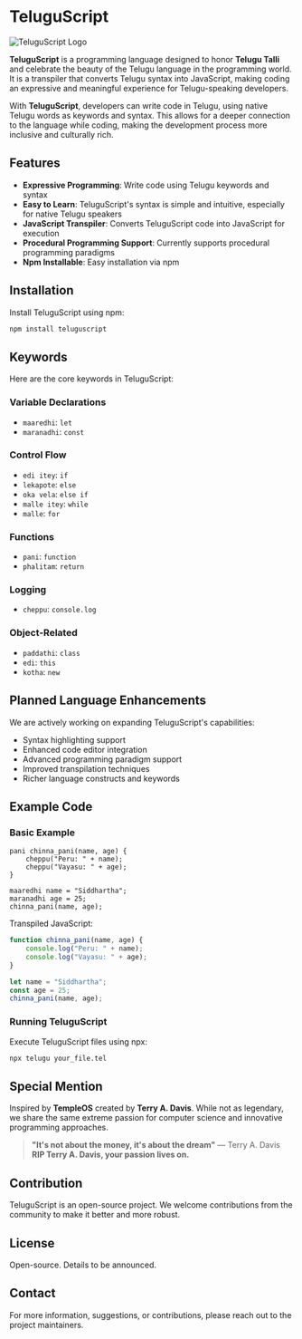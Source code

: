 # TeluguScript

![TeluguScript Logo](https://firebasestorage.googleapis.com/v0/b/tech-vanka-chimki.appspot.com/o/teluguScript%20(1).png?alt=media&token=0f24ed3a-edc1-4c01-ac95-4198b341f23a)

**TeluguScript** is a programming language designed to honor **Telugu Talli** and celebrate the beauty of the Telugu language in the programming world. It is a transpiler that converts Telugu syntax into JavaScript, making coding an expressive and meaningful experience for Telugu-speaking developers.

With **TeluguScript**, developers can write code in Telugu, using native Telugu words as keywords and syntax. This allows for a deeper connection to the language while coding, making the development process more inclusive and culturally rich.

## Features

- **Expressive Programming**: Write code using Telugu keywords and syntax
- **Easy to Learn**: TeluguScript's syntax is simple and intuitive, especially for native Telugu speakers
- **JavaScript Transpiler**: Converts TeluguScript code into JavaScript for execution
- **Procedural Programming Support**: Currently supports procedural programming paradigms
- **Npm Installable**: Easy installation via npm

## Installation

Install TeluguScript using npm:

```bash
npm install teluguscript
```

## Keywords

Here are the core keywords in TeluguScript:

### Variable Declarations
- `maaredhi`: `let`
- `maranadhi`: `const`

### Control Flow
- `edi itey`: `if`
- `lekapote`: `else`
- `oka vela`: `else if`
- `malle itey`: `while`
- `malle`: `for`

### Functions
- `pani`: `function`
- `phalitam`: `return`

### Logging
- `cheppu`: `console.log`

### Object-Related
- `paddathi`: `class`
- `edi`: `this`
- `kotha`: `new`

## Planned Language Enhancements

We are actively working on expanding TeluguScript's capabilities:
- Syntax highlighting support
- Enhanced code editor integration
- Advanced programming paradigm support
- Improved transpilation techniques
- Richer language constructs and keywords

## Example Code

### Basic Example
```teluguscript
pani chinna_pani(name, age) {
    cheppu("Peru: " + name);
    cheppu("Vayasu: " + age);
}

maaredhi name = "Siddhartha";
maranadhi age = 25;
chinna_pani(name, age);
```

Transpiled JavaScript:
```javascript
function chinna_pani(name, age) {
    console.log("Peru: " + name);
    console.log("Vayasu: " + age);
}

let name = "Siddhartha";
const age = 25;
chinna_pani(name, age);
```

### Running TeluguScript

Execute TeluguScript files using npx:

```bash
npx telugu your_file.tel
```

## Special Mention

Inspired by **TempleOS** created by **Terry A. Davis**. While not as legendary, we share the same extreme passion for computer science and innovative programming approaches.

> **"It's not about the money, it's about the dream"** — Terry A. Davis  
> **RIP Terry A. Davis, your passion lives on.**

## Contribution

TeluguScript is an open-source project. We welcome contributions from the community to make it better and more robust.

## License

Open-source. Details to be announced.

## Contact

For more information, suggestions, or contributions, please reach out to the project maintainers.